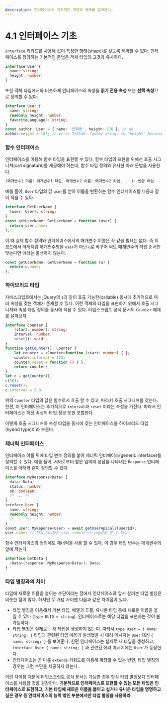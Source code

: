 ```yaml
---
description: 인터페이스의 기초적인 개념과 용례를 알아본다.
---
```


# 4.1 인터페이스 기초

`interface` 키워드를 사용해 값이 특정한 형태\(shape\)를 갖도록 제약할 수 있다. 인터페이스를 정의하는 기본적인 문법은 객체 타입의 그것과 유사하다.

```typescript
interface User {
  name: string;
  height: number;
}
```

또한 객체 타입에서와 비슷하게 인터페이스의 속성을 **읽기 전용 속성** 또는 **선택 속성**으로 정의할 수 있다.

```typescript
interface User {
  name: string;
  readonly height: number;
  favoriteLanguage?: string;
}
const author: User = { name: '안희종', height: 176 }; // ok
author.height = 183; // error TS2540: Cannot assign to 'height' because it is a constant or a read-only property.
```

### **함수 인터페이스**

인터페이스를 이용해 함수 타입을 표현할 수 있다. 함수 타입의 표현을 위해선 호출 시그니쳐\(call signature\)를 제공해야 하는데, 함수 타입 정의와 유사한 아래 문법을 사용한다.

```typescript
(매개변수1 이름: 매개변수1 타입, 매개변수2 이름: 매개변수2 타입, ...): 반환 타입
```

예를 들어, `User` 타입의 값 `user`를 받아 이름을 반환하는 함수 인터페이스를 다음과 같이 적을 수 있다.

```typescript
interface GetUserName {
  (user: User): string;
}
const getUserName: GetUserName = function (user) {
  return user.name;
};
```

이 때 실제 함수 정의와 인터페이스에서의 매개변수 이름은 꼭 같을 필요는 없다. 즉 위 코드에서 아래처럼 매개변수명을 `user`가 아닌 `u`로 바꾸어 써도 매개변수의 타입 순서만 맞는다면 에러는 발생하지 않는다.

```typescript
const getUserName: GetUserName = function (u) {
  return u.name;
};
```

### **하이브리드 타입**

자바스크립트에서는 jQuery의 `$`과 같이 호출 가능한\(callable\) 동시에 추가적으로 여러 속성을 갖는 객체가 존재할 수 있다. 이런 객체의 타입을 표현하기 위해서 호출 시그니쳐와 속성 타입 정의를 동시에 적을 수 있다. 타입스크립트 공식 문서의 `Counter` 예제를 살펴보자.

```typescript
interface Counter {
    (start: number): string;
    interval: number;
    reset(): void;
}
function getCounter(): Counter {
    let counter = <Counter>function (start: number) { };
    counter.interval = 123;
    counter.reset = function () { };
    return counter;
}
let c = getCounter();
c(10);
c.reset();
c.interval = 5.0;
```

위의 `Counter` 타입의 값은 함수로서 호출 할 수 있고, 따라서 호출 시그니쳐를 갖는다. 한편, 이 인터페이스는 추가적으로 `interval`과 `reset` 이라는 속성을 가진다. 따라서 인터페이스는 해당 속성의 타입 정보 또한 포함한다.

이렇게 호출 시그니쳐와 속성 타입을 동시에 갖는 인터페이스를 하이브리드 타입\(hybrid type\)이라 부른다.

### **제너릭 인터페이스**

인터페이스 이름 뒤에 타입 변수 정의를 붙여 제너릭 인터페이스\(generic interface\)를 정의할 수 있다. 예를 들어, 서버로부터 받은 임의의 응답을 나타내는 `Response` 인터페이스를 아래와 같이 정의할 수 있다.

```typescript
interface MyResponse<Data> {
  data: Data;
  status: number;
  ok: boolean;
  /* ... */
}
inteface User {
  name: string;
  readonly height: number;
  /* ... */
}
const user: MyReponse<User> = await getUserApiCall(userId);
user.name; // 타입 시스템은 user.name이 string임을 알 수 있다.
```

함수 인터페이스의 정의에도 제너릭을 사용 할 수 있다. 이 경우 타입 변수는 매개변수의 앞에 적는다.

```typescript
interface GetData {
  <Data>(response: MyResponse<Data>): Data;
}
```

### **타입 별칭과의 차이**

타입에 새로운 이름을 붙이는 수단이라는 점에서 인터페이스와 앞서 살펴본 타입 별칭은 비슷한 점이 많다. 하지만 두 개념 사이엔 다음과 같은 차이점이 있다.

* 타입 별칭을 이용해서 기본 타입, 배열과 튜플, 유니온 타입 등에 새로운 이름을 붙일 수 있다 \(`type UUID = string`\). 인터페이스로는 해당 타입을 표현하는 것이 불가능하다.
* 타입 별칭은 실제로는 새 타입을 생성하지 않는다. 따라서 `type User = { name: string; }` 타입과 관련된 타입 에러가 발생했을 시 에러 메시지는 `User` 대신 `{ name: string; }` 를 보여준다. 한편 인터페이스는 실제로 새 타입을 생성하고, `interface User { name: string; }` 과 관련된 에러 메시지에는 `User` 가 등장한다.
* 인터페이스는 곧 다룰 `extends` 키워드를 이용해 확장할 수 있는 반면, 타입 별칭의 경우는 그런 수단을 제공하지 않는다.

이런 차이점 때문에 타입스크립트 공식 문서는 가능한 경우 항상 타입 별칭보다 인터페이스를 사용할 것을 권장한다. **기본적으로 인터페이스로 표현할 수 있는 모든 타입은 인터페이스로 표현하고, 기본 타입에 새로운 이름을 붙이고 싶거나 유니온 타입을 명명하고 싶은 경우 등 인터페이스의 능력 밖인 부분에서만 타입 별칭을 사용하라**.

